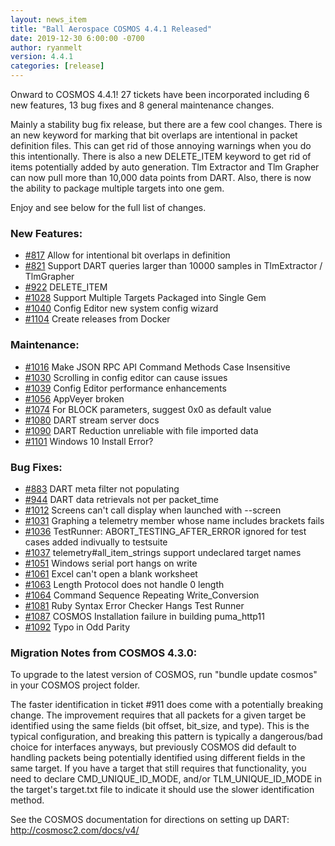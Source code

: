 ```yaml
---
layout: news_item
title: "Ball Aerospace COSMOS 4.4.1 Released"
date: 2019-12-30 6:00:00 -0700
author: ryanmelt
version: 4.4.1
categories: [release]
---
```


Onward to COSMOS 4.4.1! 27 tickets have been incorporated including 6 new features, 13 bug fixes and 8 general maintenance changes.

Mainly a stability bug fix release, but there are a few cool changes. There is an new keyword for marking that bit overlaps are intentional in packet definition files. This can get rid of those annoying warnings when you do this intentionally. There is also a new DELETE_ITEM keyword to get rid of items potentially added by auto generation. Tlm Extractor and Tlm Grapher can now pull more than 10,000 data points from DART. Also, there is now the ability to package multiple targets into one gem.

Enjoy and see below for the full list of changes.

### New Features:

- [#817](https://github.com/BallAerospace/COSMOS/issues/817) Allow for intentional bit overlaps in definition
- [#821](https://github.com/BallAerospace/COSMOS/issues/821) Support DART queries larger than 10000 samples in TlmExtractor / TlmGrapher
- [#922](https://github.com/BallAerospace/COSMOS/issues/922) DELETE_ITEM
- [#1028](https://github.com/BallAerospace/COSMOS/issues/1028) Support Multiple Targets Packaged into Single Gem
- [#1040](https://github.com/BallAerospace/COSMOS/issues/1040) Config Editor new system config wizard
- [#1104](https://github.com/BallAerospace/COSMOS/issues/1104) Create releases from Docker

### Maintenance:

- [#1016](https://github.com/BallAerospace/COSMOS/issues/1016) Make JSON RPC API Command Methods Case Insensitive
- [#1030](https://github.com/BallAerospace/COSMOS/issues/1030) Scrolling in config editor can cause issues
- [#1039](https://github.com/BallAerospace/COSMOS/issues/1039) Config Editor performance enhancements
- [#1056](https://github.com/BallAerospace/COSMOS/issues/1056) AppVeyer broken
- [#1074](https://github.com/BallAerospace/COSMOS/issues/1074) For BLOCK parameters, suggest 0x0 as default value
- [#1080](https://github.com/BallAerospace/COSMOS/issues/1080) DART stream server docs
- [#1090](https://github.com/BallAerospace/COSMOS/issues/1090) DART Reduction unreliable with file imported data
- [#1101](https://github.com/BallAerospace/COSMOS/issues/1101) Windows 10 Install Error?

### Bug Fixes:

- [#883](https://github.com/BallAerospace/COSMOS/issues/883) DART meta filter not populating
- [#944](https://github.com/BallAerospace/COSMOS/issues/944) DART data retrievals not per packet_time
- [#1012](https://github.com/BallAerospace/COSMOS/issues/1012) Screens can't call display when launched with --screen
- [#1031](https://github.com/BallAerospace/COSMOS/issues/1031) Graphing a telemetry member whose name includes brackets fails
- [#1036](https://github.com/BallAerospace/COSMOS/issues/1036) TestRunner: ABORT_TESTING_AFTER_ERROR ignored for test cases added indivually to testsuite
- [#1037](https://github.com/BallAerospace/COSMOS/issues/1037) telemetry#all_item_strings support undeclared target names
- [#1051](https://github.com/BallAerospace/COSMOS/issues/1051) Windows serial port hangs on write
- [#1061](https://github.com/BallAerospace/COSMOS/issues/1061) Excel can't open a blank worksheet
- [#1063](https://github.com/BallAerospace/COSMOS/issues/1063) Length Protocol does not handle 0 length
- [#1064](https://github.com/BallAerospace/COSMOS/issues/1064) Command Sequence Repeating Write_Conversion
- [#1081](https://github.com/BallAerospace/COSMOS/issues/1081) Ruby Syntax Error Checker Hangs Test Runner
- [#1087](https://github.com/BallAerospace/COSMOS/issues/1087) COSMOS Installation failure in building puma_http11
- [#1092](https://github.com/BallAerospace/COSMOS/issues/1092) Typo in Odd Parity

### Migration Notes from COSMOS 4.3.0:

To upgrade to the latest version of COSMOS, run "bundle update cosmos" in your COSMOS project folder.

The faster identification in ticket #911 does come with a potentially breaking change. The improvement requires that all packets for a given target be identified using the same fields (bit offset, bit_size, and type). This is the typical configuration, and breaking this pattern is typically a dangerous/bad choice for interfaces anyways, but previously COSMOS did default to handling packets being potentially identified using different fields in the same target. If you have a target that still requires that functionality, you need to declare CMD_UNIQUE_ID_MODE, and/or TLM_UNIQUE_ID_MODE in the target's target.txt file to indicate it should use the slower identification method.

See the COSMOS documentation for directions on setting up DART: http://cosmosc2.com/docs/v4/
